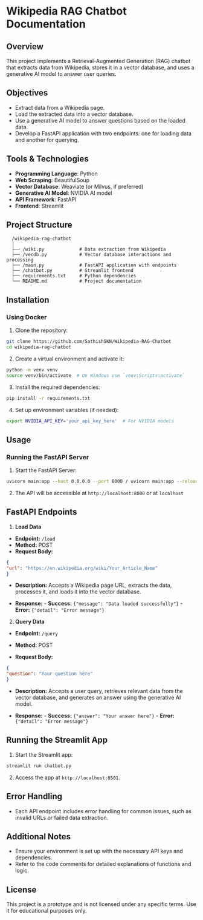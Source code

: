 # Wikipedia RAG Chatbot Documentation

## Overview
This project implements a Retrieval-Augmented Generation (RAG) chatbot that extracts data from Wikipedia, stores it in a vector database, and uses a generative AI model to answer user queries.

## Objectives
- Extract data from a Wikipedia page.
- Load the extracted data into a vector database.
- Use a generative AI model to answer questions based on the loaded data.
- Develop a FastAPI application with two endpoints: one for loading data and another for querying.

## Tools & Technologies
- **Programming Language**: Python
- **Web Scraping**: BeautifulSoup
- **Vector Database**: Weaviate (or Milvus, if preferred)
- **Generative AI Model**: NVIDIA AI model
- **API Framework**: FastAPI
- **Frontend**: Streamlit

## Project Structure


      /wikipedia-rag-chatbot
      │
      ├── /wiki.py             # Data extraction from Wikipedia
      ├── /vecdb.py            # Vector database interactions and processing
      ├── /main.py             # FastAPI application with endpoints
      ├── /chatbot.py          # Streamlit frontend
      ├── requirements.txt     # Python dependencies
      └── README.md            # Project documentation



## Installation

### Using Docker

1. Clone the repository:
```bash   
git clone https://github.com/SathishSKN/Wikipedia-RAG-Chatbot
cd wikipedia-rag-chatbot
```

2. Create a virtual environment and activate it:
```bash
python -m venv venv
source venv/bin/activate  # On Windows use `venv\Scripts\activate`
```

3. Install the required dependencies:
```bash
pip install -r requirements.txt
```

4. Set up environment variables (if needed):
```bash
export NVIDIA_API_KEY='your_api_key_here'  # For NVIDIA models
```

## Usage
### Running the FastAPI Server

1. Start the FastAPI Server:
```bash
uvicorn main:app --host 0.0.0.0 --port 8000 / uvicorn main:app --reload
```

2. The API will be accessible at `http://localhost:8000` or at `localhost`

## FastAPI Endpoints

1. **Load Data**
- **Endpoint:** `/load`
- **Method:** POST
- **Request Body:**
```json
{
"url": "https://en.wikipedia.org/wiki/Your_Article_Name"
}
```

- **Description:** Accepts a Wikipedia page URL, extracts the data, processes it, and loads it into the vector database.

- **Response:**
       - **Success:** `{"message": "Data loaded successfully"}`
       - **Error:** `{"detail": "Error message"}`

2. **Query Data**

- **Endpoint:** `/query`

- **Method:** POST

- **Request Body:**
```json
{
"question": "Your question here"
}
```

- **Description:** Accepts a user query, retrieves relevant data from the vector database, and generates an answer using the generative AI model.

- **Response:**
       - **Success:** `{"answer": "Your answer here"}`
       - **Error:** `{"detail": "Error message"}`


## Running the Streamlit App

1. Start the Streamlit app:
```bash
streamlit run chatbot.py
```

2. Access the app at `http://localhost:8501`.


## Error Handling

- Each API endpoint includes error handling for common issues, such as invalid URLs or failed data extraction.


## Additional Notes

- Ensure your environment is set up with the necessary API keys and dependencies.
- Refer to the code comments for detailed explanations of functions and logic.


## License

This project is a prototype and is not licensed under any specific terms. Use it for educational purposes only.




